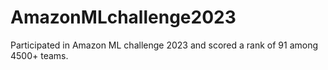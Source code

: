 # AmazonMLchallenge2023
Participated in Amazon ML challenge 2023 and scored a rank of 91 among 4500+ teams.
